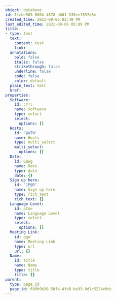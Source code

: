 ```yaml
---
object: database
id: 1fcbe503-0864-4878-b601-535ee1557d8e
created_time: 2021-08-06 02:49 PM
last_edited_time: 2021-08-06 05:09 PM
title:
- type: text
  text:
    content: test
    link: 
  annotations:
    bold: false
    italic: false
    strikethrough: false
    underline: false
    code: false
    color: default
  plain_text: test
  href: 
properties:
  Software:
    id: :YT\
    name: Software
    type: select
    select:
      options: []
  Hosts:
    id: '@aTN'
    name: Hosts
    type: multi_select
    multi_select:
      options: []
  Date:
    id: GBwg
    name: Date
    type: date
    date: {}
  Sign up here:
    id: ']P@D'
    name: Sign up here
    type: rich_text
    rich_text: {}
  Language Level:
    id: pCm>
    name: Language Level
    type: select
    select:
      options: []
  Meeting Link:
    id: qgm`
    name: Meeting Link
    type: url
    url: {}
  Name:
    id: title
    name: Name
    type: title
    title: {}
parent:
  type: page_id
  page_id: 6b8b9b30-50f4-4fd6-be93-8d1c5224e9dc
---
```


